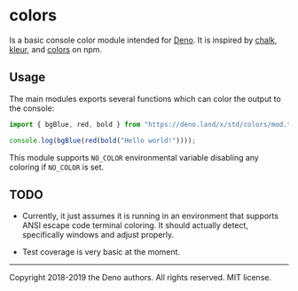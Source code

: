# colors

Is a basic console color module intended for [Deno](https://deno.land/). It is
inspired by [chalk](https://www.npmjs.com/package/chalk),
[kleur](https://www.npmjs.com/package/kleur), and
[colors](https://www.npmjs.com/package/colors) on npm.

## Usage

The main modules exports several functions which can color the output to the
console:

```ts
import { bgBlue, red, bold } from "https://deno.land/x/std/colors/mod.ts";

console.log(bgBlue(red(bold("Hello world!"))));
```

This module supports `NO_COLOR` environmental variable disabling any coloring if `NO_COLOR` is set.

## TODO

- Currently, it just assumes it is running in an environment that supports ANSI
  escape code terminal coloring. It should actually detect, specifically windows
  and adjust properly.

- Test coverage is very basic at the moment.

---

Copyright 2018-2019 the Deno authors. All rights reserved. MIT license.

